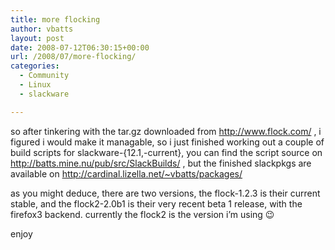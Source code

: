 ```yaml
---
title: more flocking
author: vbatts
layout: post
date: 2008-07-12T06:30:15+00:00
url: /2008/07/more-flocking/
categories:
  - Community
  - Linux
  - slackware

---
```

so after tinkering with the tar.gz downloaded from <http://www.flock.com/> , i figured i would make it managable, so i just finished working out a couple of build scripts for slackware-{12.1,-current}, you can find the script source on <a href="http://batts.mine.nu/pub/src/SlackBuilds/" target="_blank">http://batts.mine.nu/pub/src/SlackBuilds/</a> , but the finished slackpkgs are available on <http://cardinal.lizella.net/~vbatts/packages/>

as you might deduce, there are two versions, the flock-1.2.3 is their current stable, and the flock2-2.0b1 is their very recent beta 1 release, with the firefox3 backend. currently the flock2 is the version i&#8217;m using 😉

enjoy